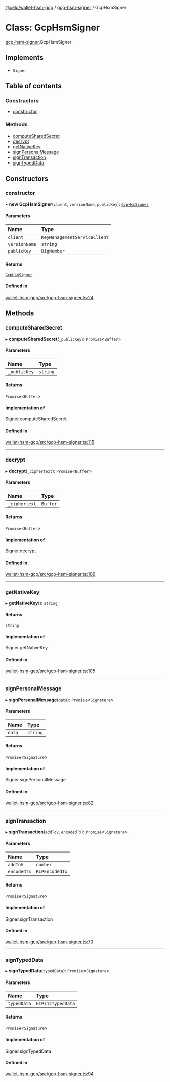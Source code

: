 [@celo/wallet-hsm-gcp](../README.md) / [gcp-hsm-signer](../modules/gcp_hsm_signer.md) / GcpHsmSigner

# Class: GcpHsmSigner

[gcp-hsm-signer](../modules/gcp_hsm_signer.md).GcpHsmSigner

## Implements

- `Signer`

## Table of contents

### Constructors

- [constructor](gcp_hsm_signer.GcpHsmSigner.md#constructor)

### Methods

- [computeSharedSecret](gcp_hsm_signer.GcpHsmSigner.md#computesharedsecret)
- [decrypt](gcp_hsm_signer.GcpHsmSigner.md#decrypt)
- [getNativeKey](gcp_hsm_signer.GcpHsmSigner.md#getnativekey)
- [signPersonalMessage](gcp_hsm_signer.GcpHsmSigner.md#signpersonalmessage)
- [signTransaction](gcp_hsm_signer.GcpHsmSigner.md#signtransaction)
- [signTypedData](gcp_hsm_signer.GcpHsmSigner.md#signtypeddata)

## Constructors

### constructor

• **new GcpHsmSigner**(`client`, `versionName`, `publicKey`): [`GcpHsmSigner`](gcp_hsm_signer.GcpHsmSigner.md)

#### Parameters

| Name | Type |
| :------ | :------ |
| `client` | `KeyManagementServiceClient` |
| `versionName` | `string` |
| `publicKey` | `BigNumber` |

#### Returns

[`GcpHsmSigner`](gcp_hsm_signer.GcpHsmSigner.md)

#### Defined in

[wallet-hsm-gcp/src/gcp-hsm-signer.ts:24](https://github.com/celo-org/developer-tooling/blob/master/packages/sdk/wallets/wallet-hsm-gcp/src/gcp-hsm-signer.ts#L24)

## Methods

### computeSharedSecret

▸ **computeSharedSecret**(`_publicKey`): `Promise`\<`Buffer`\>

#### Parameters

| Name | Type |
| :------ | :------ |
| `_publicKey` | `string` |

#### Returns

`Promise`\<`Buffer`\>

#### Implementation of

Signer.computeSharedSecret

#### Defined in

[wallet-hsm-gcp/src/gcp-hsm-signer.ts:115](https://github.com/celo-org/developer-tooling/blob/master/packages/sdk/wallets/wallet-hsm-gcp/src/gcp-hsm-signer.ts#L115)

___

### decrypt

▸ **decrypt**(`_ciphertext`): `Promise`\<`Buffer`\>

#### Parameters

| Name | Type |
| :------ | :------ |
| `_ciphertext` | `Buffer` |

#### Returns

`Promise`\<`Buffer`\>

#### Implementation of

Signer.decrypt

#### Defined in

[wallet-hsm-gcp/src/gcp-hsm-signer.ts:109](https://github.com/celo-org/developer-tooling/blob/master/packages/sdk/wallets/wallet-hsm-gcp/src/gcp-hsm-signer.ts#L109)

___

### getNativeKey

▸ **getNativeKey**(): `string`

#### Returns

`string`

#### Implementation of

Signer.getNativeKey

#### Defined in

[wallet-hsm-gcp/src/gcp-hsm-signer.ts:105](https://github.com/celo-org/developer-tooling/blob/master/packages/sdk/wallets/wallet-hsm-gcp/src/gcp-hsm-signer.ts#L105)

___

### signPersonalMessage

▸ **signPersonalMessage**(`data`): `Promise`\<`Signature`\>

#### Parameters

| Name | Type |
| :------ | :------ |
| `data` | `string` |

#### Returns

`Promise`\<`Signature`\>

#### Implementation of

Signer.signPersonalMessage

#### Defined in

[wallet-hsm-gcp/src/gcp-hsm-signer.ts:82](https://github.com/celo-org/developer-tooling/blob/master/packages/sdk/wallets/wallet-hsm-gcp/src/gcp-hsm-signer.ts#L82)

___

### signTransaction

▸ **signTransaction**(`addToV`, `encodedTx`): `Promise`\<`Signature`\>

#### Parameters

| Name | Type |
| :------ | :------ |
| `addToV` | `number` |
| `encodedTx` | `RLPEncodedTx` |

#### Returns

`Promise`\<`Signature`\>

#### Implementation of

Signer.signTransaction

#### Defined in

[wallet-hsm-gcp/src/gcp-hsm-signer.ts:70](https://github.com/celo-org/developer-tooling/blob/master/packages/sdk/wallets/wallet-hsm-gcp/src/gcp-hsm-signer.ts#L70)

___

### signTypedData

▸ **signTypedData**(`typedData`): `Promise`\<`Signature`\>

#### Parameters

| Name | Type |
| :------ | :------ |
| `typedData` | `EIP712TypedData` |

#### Returns

`Promise`\<`Signature`\>

#### Implementation of

Signer.signTypedData

#### Defined in

[wallet-hsm-gcp/src/gcp-hsm-signer.ts:94](https://github.com/celo-org/developer-tooling/blob/master/packages/sdk/wallets/wallet-hsm-gcp/src/gcp-hsm-signer.ts#L94)
